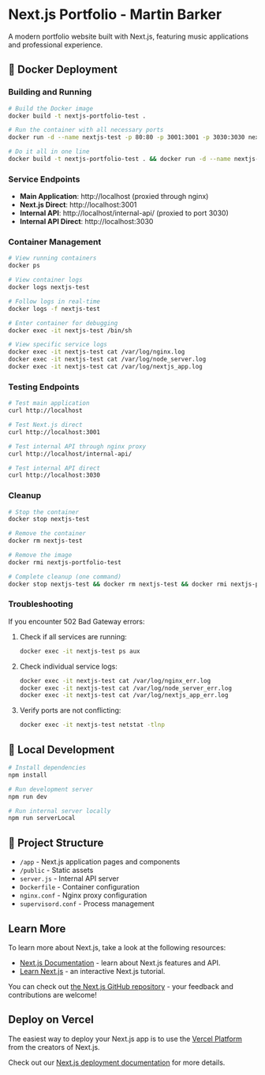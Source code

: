 # Next.js Portfolio - Martin Barker

A modern portfolio website built with Next.js, featuring music applications and professional experience. 

## 🐳 Docker Deployment

### Building and Running

```bash
# Build the Docker image
docker build -t nextjs-portfolio-test .

# Run the container with all necessary ports
docker run -d --name nextjs-test -p 80:80 -p 3001:3001 -p 3030:3030 nextjs-portfolio-test

# Do it all in one line
docker build -t nextjs-portfolio-test . && docker run -d --name nextjs-test -p 80:80 -p 3001:3001 -p 3030:3030 nextjs-portfolio-test
```

### Service Endpoints

- **Main Application**: http://localhost (proxied through nginx)
- **Next.js Direct**: http://localhost:3001
- **Internal API**: http://localhost/internal-api/ (proxied to port 3030)
- **Internal API Direct**: http://localhost:3030

### Container Management

```bash
# View running containers
docker ps

# View container logs
docker logs nextjs-test

# Follow logs in real-time
docker logs -f nextjs-test

# Enter container for debugging
docker exec -it nextjs-test /bin/sh

# View specific service logs
docker exec -it nextjs-test cat /var/log/nginx.log
docker exec -it nextjs-test cat /var/log/node_server.log
docker exec -it nextjs-test cat /var/log/nextjs_app.log
```

### Testing Endpoints

```bash
# Test main application
curl http://localhost

# Test Next.js direct
curl http://localhost:3001

# Test internal API through nginx proxy
curl http://localhost/internal-api/

# Test internal API direct
curl http://localhost:3030
```

### Cleanup

```bash
# Stop the container
docker stop nextjs-test

# Remove the container
docker rm nextjs-test

# Remove the image
docker rmi nextjs-portfolio-test

# Complete cleanup (one command)
docker stop nextjs-test && docker rm nextjs-test && docker rmi nextjs-portfolio-test
```

### Troubleshooting

If you encounter 502 Bad Gateway errors:

1. Check if all services are running:
   ```bash
   docker exec -it nextjs-test ps aux
   ```

2. Check individual service logs:
   ```bash
   docker exec -it nextjs-test cat /var/log/nginx_err.log
   docker exec -it nextjs-test cat /var/log/node_server_err.log
   docker exec -it nextjs-test cat /var/log/nextjs_app_err.log
   ```

3. Verify ports are not conflicting:
   ```bash
   docker exec -it nextjs-test netstat -tlnp
   ```

## 🚀 Local Development

```bash
# Install dependencies
npm install

# Run development server
npm run dev

# Run internal server locally
npm run serverLocal
```

## 📁 Project Structure

- `/app` - Next.js application pages and components
- `/public` - Static assets
- `server.js` - Internal API server
- `Dockerfile` - Container configuration
- `nginx.conf` - Nginx proxy configuration
- `supervisord.conf` - Process management

## Learn More

To learn more about Next.js, take a look at the following resources:

- [Next.js Documentation](https://nextjs.org/docs) - learn about Next.js features and API.
- [Learn Next.js](https://nextjs.org/learn) - an interactive Next.js tutorial.

You can check out [the Next.js GitHub repository](https://github.com/vercel/next.js) - your feedback and contributions are welcome!

## Deploy on Vercel

The easiest way to deploy your Next.js app is to use the [Vercel Platform](https://vercel.com/new?utm_medium=default-template&filter=next.js&utm_source=create-next-app&utm_campaign=create-next-app-readme) from the creators of Next.js.

Check out our [Next.js deployment documentation](https://nextjs.org/docs/app/building-your-application/deploying) for more details.
